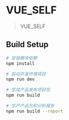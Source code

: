 # VUE_SELF

> VUE_SELF

## Build Setup

``` bash
# 安装模块依赖
npm install

# 启动开发环境项目
npm run dev

# 生成产品发布项目包
npm run build

# 生产产品包和分析报告
npm run build --report
```


